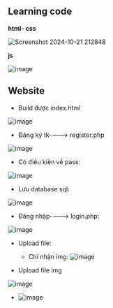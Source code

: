 ## Learning code
**html- css**

![Screenshot 2024-10-21 212848](https://github.com/user-attachments/assets/d424ccbb-ac84-475e-a480-2ff95baab9cc)

**js**

![image](https://github.com/user-attachments/assets/30aa958c-01fb-422a-829b-984f68679616)

## Website
- Build được index.html


![image](https://github.com/user-attachments/assets/2defcea1-f800-457b-b8a1-471fb5ec77e5)




- Đăng ký tk----> register.php

![image](https://github.com/user-attachments/assets/b7c48b59-028e-4654-9807-9e33dfb89f7a)

- Có điều kiện về pass:

![image](https://github.com/user-attachments/assets/9b8e8c73-9421-40a6-bd32-7b66affd8b5f)

- Lưu database sql:

![image](https://github.com/user-attachments/assets/bf4e9c40-d74e-420f-80ee-74d0cdae505c)

- Đăng nhập----> login.php:

![image](https://github.com/user-attachments/assets/06fe4f45-f4b3-499c-9415-b7d276bd4b06)

- Upload file:
  - Chỉ nhận img:
![image](https://github.com/user-attachments/assets/205a7c1e-0130-448f-a59c-41b84f569e85)

- Upload file img

![image](https://github.com/user-attachments/assets/575eb03f-346e-4ae0-addf-4a49ca74c61c)

- ![image](https://github.com/user-attachments/assets/641ee5e2-097f-4023-aefc-7e1e179708f0)
